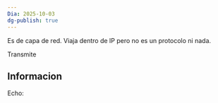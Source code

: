 ```yaml
---
Dia: 2025-10-03
dg-publish: true
---
```

Es de capa de red. Viaja dentro de IP pero no es un protocolo ni nada. 

Transmite


## Informacion 

Echo:
	